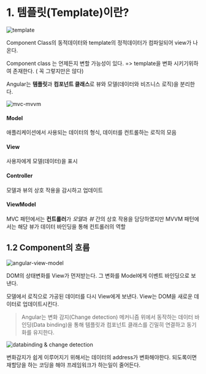 # 1. 템플릿(Template)이란?



![template](http://poiemaweb.com/img/template.png)

Component Class의 동적데이터와 template의 정적데이터가 컴파일되어 view가 나온다.

Component class 는 언제든지 변할 가능성이 있다. => template을 변화 시키기위하여 존재한다. ( 꼭 그렇지만은 않다)

Angular는 **템플릿**과 **컴포넌트 클래스**로 뷰와 모델(데이터와 비즈니스 로직)을 분리한다.



![mvc-mvvm](http://poiemaweb.com/img/mvc-mvvm.png)



#### Model

애플리케이션에서 사용되는 데이터의 형식, 데이터를 컨트롤하는 로직의 모음



#### View

사용자에게 모델(데이터)을 표시



#### Controller

모델과 뷰의 상호 작용을 감시하고 업데이트



#### ViewModel

MVC 패턴에서는 **컨트롤러**가 *모델*과 *뷰* 간의 상호 작용을 담당하였지만 MVVM 패턴에서는 해당 뷰가 데이터 바인딩을 통해 컨트롤러의 역할



## 1.2 Component의 흐름

![angular-view-model](http://poiemaweb.com/img/angular-view-model.png)

DOM의 상태변화를 View가 먼저받는다. 그 변화를 Model에게 이벤트 바인딩으로 보낸다. 

모델에서 로직으로 가공된 데이터를 다시 View에게 보낸다. View는 DOM을 새로운 데이터로 업데이트시킨다.

> Angular는 변화 감지(Change detection) 메커니즘 위에서 동작하는 데이터 바인딩(Data binding)을 통해 템플릿과 컴포넌트 클래스를 긴밀히 연결하고 동기화를 유지한다.



![databinding & change detection](http://poiemaweb.com/img/databinding-changedetection.png)



변화감지가 쉽게 이루어지기 위해서는 데이터의 address가 변화해야한다. 되도록이면 재할당을 하는 코딩을 해야 프레임워크가 하는일이 줄어든다.